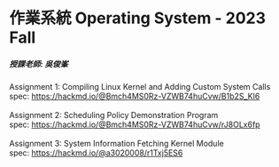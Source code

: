 # 作業系統 Operating System - 2023 Fall
##### 授課老師:  吳俊峯 

Assignment 1: Compiling Linux Kernel and Adding Custom System Calls
\
spec: <https://hackmd.io/@Bmch4MS0Rz-VZWB74huCvw/B1b2S_Kl6>
\
\
Assignment 2: Scheduling Policy Demonstration Program
\
spec: <https://hackmd.io/@Bmch4MS0Rz-VZWB74huCvw/rJ8OLx6fp>
\
\
Assignment 3: System Information Fetching Kernel Module
\
spec: <https://hackmd.io/@a3020008/r1Txj5ES6>
